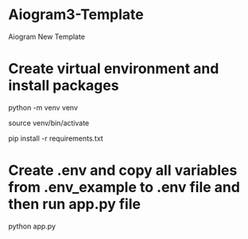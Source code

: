 # Aiogram3-Template
Aiogram New Template

# Create virtual environment and install packages
python -m venv venv

source venv/bin/activate

pip install -r requirements.txt

# Create .env and copy all variables from .env_example to .env file and then run app.py file
                                            
python app.py                                           
